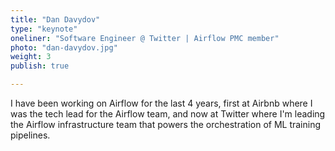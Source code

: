 ```yaml
---
title: "Dan Davydov"
type: "keynote"
oneliner: "Software Engineer @ Twitter | Airflow PMC member"
photo: "dan-davydov.jpg"
weight: 3
publish: true

---
```


I have been working on Airflow for the last 4 years, first at Airbnb where I was the tech lead for the Airflow team, and now at Twitter where I'm leading the Airflow infrastructure team that powers the orchestration of ML training pipelines.
